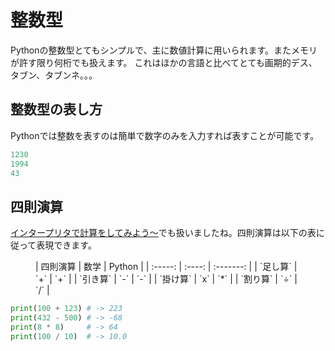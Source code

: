 # 整数型
Pythonの整数型とてもシンプルで、主に数値計算に用いられます。またメモリが許す限り何桁でも扱えます。
これはほかの言語と比べてとても画期的デス、タブン、タブンネ。。。

## 整数型の表し方
Pythonでは整数を表すのは簡単で数字のみを入力すれば表すことが可能です。

```py
1230
1994
43
```

## 四則演算

[インタープリタで計算をしてみよう～](http://127.0.0.1:8000/chapter-1/1.3.0-interpreter/#_5)でも扱いましたね。四則演算は以下の表に従って表現できます。

<figure markdown>
| 四則演算 | 数学 | Python |
| :-----: | :----: | :-------: |
| `足し算` |  `+`  |    `+`    |
| `引き算` |  `-`  |    `-`    |
| `掛け算` |  `x`  |    `*`    |
| `割り算` |  `÷`  |    `/`    |
</figure>

```py title="main.py"
print(100 + 123) # -> 223
print(432 - 500) # -> -68
print(8 * 8)     # -> 64
print(100 / 10)  # -> 10.0
```

